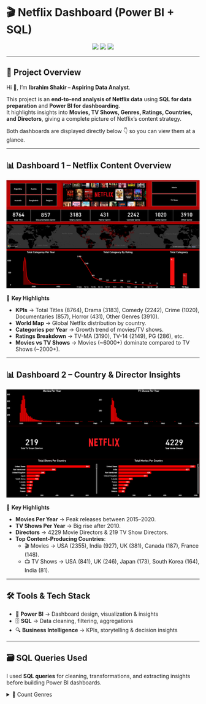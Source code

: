 # 🎬 Netflix Dashboard (Power BI + SQL)

<p align="center">
  <img src="https://img.shields.io/badge/Tool-Power%20BI-yellow?style=for-the-badge&logo=Power%20BI" />
  <img src="https://img.shields.io/badge/Database-SQL-blue?style=for-the-badge&logo=MySQL" />
  <img src="https://img.shields.io/badge/Role-Aspiring%20Data%20Analyst-green?style=for-the-badge&logo=Tableau" />
</p>

---

## 🖤 Project Overview  
Hi 👋, I’m **Ibrahim Shakir – Aspiring Data Analyst**.  

This project is an **end-to-end analysis of Netflix data** using **SQL for data preparation** and **Power BI for dashboarding**.  
It highlights insights into **Movies, TV Shows, Genres, Ratings, Countries, and Directors**, giving a complete picture of Netflix’s content strategy.  

Both dashboards are displayed directly below 👇 so you can view them at a glance.  

---

## 📊 Dashboard 1 – Netflix Content Overview  

<p align="center">
  <img src="Dashboards.png" alt="Netflix Dashboard 1" width="850"/>
</p>

🔎 **Key Highlights**  
- **KPIs** → Total Titles (8764), Drama (3183), Comedy (2242), Crime (1020), Documentaries (857), Horror (431), Other Genres (3910).  
- **World Map** → Global Netflix distribution by country.  
- **Categories per Year** → Growth trend of movies/TV shows.  
- **Ratings Breakdown** → TV-MA (3190), TV-14 (2149), PG (286), etc.  
- **Movies vs TV Shows** → Movies (~6000+) dominate compared to TV Shows (~2000+).  

---

## 📊 Dashboard 2 – Country & Director Insights  

<p align="center">
  <img src="Dashboards2.png" alt="Netflix Dashboard 2" width="850"/>
</p>

🔎 **Key Highlights**  
- **Movies Per Year** → Peak releases between 2015–2020.  
- **TV Shows Per Year** → Big rise after 2010.  
- **Directors** → 4229 Movie Directors & 219 TV Show Directors.  
- **Top Content-Producing Countries**:  
  - 🎬 Movies → USA (2355), India (927), UK (381), Canada (187), France (148).  
  - 📺 TV Shows → USA (841), UK (246), Japan (173), South Korea (164), India (81).  

---

## 🛠️ Tools & Tech Stack  
- 🎨 **Power BI** → Dashboard design, visualization & insights  
- 🗄️ **SQL** → Data cleaning, filtering, aggregations  
- 🔍 **Business Intelligence** → KPIs, storytelling & decision insights  

---

## 🗃️ SQL Queries Used  

I used **SQL queries** for cleaning, transformations, and extracting insights before building Power BI dashboards.  

<details>
<summary>🔹 Count Genres</summary>

```sql
SELECT COUNT(DISTINCT(FULLGENRE))
FROM NETFLIX;
</details> <details> <summary>🔹 Movies Per Year</summary>
sql
Copy
Edit
SELECT REALESEYEAR, 
       COUNT(TITLES) AS TOTALMOVIES
FROM NETFLIX
GROUP BY REALESEYEAR
ORDER BY TOTALMOVIES DESC;
</details> <details> <summary>🔹 Movies vs TV Shows Count</summary>
sql
Copy
Edit
SELECT COUNT(TITLES)
FROM NETFLIX
WHERE CATEGOERY LIKE 'Movie';
</details> <details> <summary>🔹 Ratings & Categories Distribution</summary>
sql
Copy
Edit
SELECT RATING, 
       CATEGOERY,
       COUNT(TITLES) AS TOTALSHOWS
FROM NETFLIX
WHERE RATING NOT IN ('[NULL]','R','66 min','84 min','74 min','TV-Y7-FV')
GROUP BY RATING, CATEGOERY
ORDER BY TOTALSHOWS DESC;
</details> <details> <summary>🔹 TV Shows Per Year</summary>
sql
Copy
Edit
SELECT REALESEYEAR,
       COUNT(TITLES) AS TOTALCATEGOERY
FROM NETFLIX
WHERE CATEGOERY LIKE 'TV Show'
GROUP BY REALESEYEAR
ORDER BY TOTALCATEGOERY DESC;
</details> <details> <summary>🔹 Directors by Movies</summary>
sql
Copy
Edit
SELECT DIRECTORS,
       COUNT(TITLES) AS TOTAL
FROM NETFLIX
WHERE CATEGOERY LIKE 'Movie'
GROUP BY DIRECTORS
ORDER BY TOTAL DESC;
</details> <details> <summary>🔹 Total Movies per Country</summary>
sql
Copy
Edit
SELECT COUNTRIES,
       COUNT(TITLES) AS TOTALSHOWSPERCOUNTRY
FROM NETFLIX
WHERE CATEGOERY LIKE 'Movie'
GROUP BY COUNTRIES
ORDER BY TOTALSHOWSPERCOUNTRY DESC;
</details> <details> <summary>🔹 Total TV Show Directors</summary>
sql
Copy
Edit
SELECT COUNT(DISTINCT(DIRECTORS))
FROM NETFLIX
WHERE CATEGOERY LIKE 'TV Show';
</details> <details> <summary>🔹 Movie Durations Distribution</summary>
sql
Copy
Edit
SELECT DURATIONS,
       COUNT(DURATIONS) AS MovieAcctoPermin
FROM NETFLIX
WHERE CATEGOERY LIKE 'Movie' 
  AND DURATIONS <> '[null]'
GROUP BY DURATIONS
ORDER BY MovieAcctoPermin DESC;
</details>
🚀 Future Scope
📌 Add Actor & Runtime analysis.

📌 More advanced filters for genre/country/year.

📌 Predictive analysis with ML integration.

<p align="center"> 👨‍💻 Created by <b>Ibrahim Shakir</b> | Aspiring Data Analyst </p> ```
